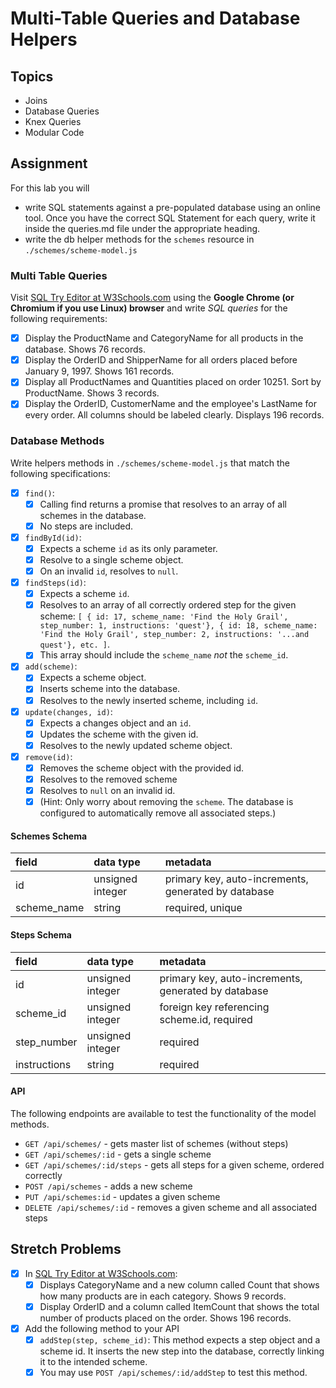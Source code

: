 # Multi-Table Queries and Database Helpers

## Topics

- Joins
- Database Queries
- Knex Queries
- Modular Code

## Assignment

For this lab you will

- write SQL statements against a pre-populated database using an online tool. Once you have the correct SQL Statement for each query, write it inside the queries.md file under the appropriate heading.
- write the db helper methods for the `schemes` resource in `./schemes/scheme-model.js`

### Multi Table Queries

Visit [SQL Try Editor at W3Schools.com](https://www.w3schools.com/Sql/tryit.asp?filename=trysql_select_top) using the **Google Chrome (or Chromium if you use Linux) browser** and write _SQL queries_ for the following requirements:

- [x] Display the ProductName and CategoryName for all products in the database. Shows 76 records.
- [x] Display the OrderID and ShipperName for all orders placed before January 9, 1997. Shows 161 records.
- [x] Display all ProductNames and Quantities placed on order 10251. Sort by ProductName. Shows 3 records.
- [x] Display the OrderID, CustomerName and the employee's LastName for every order. All columns should be labeled clearly. Displays 196 records.

### Database Methods

Write helpers methods in `./schemes/scheme-model.js` that match the following specifications:

- [x] `find()`:
  - [x] Calling find returns a promise that resolves to an array of all schemes in the database.
  - [x] No steps are included.
- [x] `findById(id)`:
  - [x] Expects a scheme `id` as its only parameter.
  - [x] Resolve to a single scheme object.
  - [x] On an invalid `id`, resolves to `null`.
- [x] `findSteps(id)`:
  -[x] Expects a scheme `id`.
  - [x] Resolves to an array of all correctly ordered step for the given scheme: `[ { id: 17, scheme_name: 'Find the Holy Grail', step_number: 1, instructions: 'quest'}, { id: 18, scheme_name: 'Find the Holy Grail', step_number: 2, instructions: '...and quest'}, etc. ]`.
  - [x] This array should include the `scheme_name` _not_ the `scheme_id`.
- [x] `add(scheme)`:
  - [x] Expects a scheme object.
  - [x] Inserts scheme into the database.
  - [x] Resolves to the newly inserted scheme, including `id`.
- [x] `update(changes, id)`:
  - [x] Expects a changes object and an `id`.
  - [x] Updates the scheme with the given id.
  - [x] Resolves to the newly updated scheme object.
- [x] `remove(id)`:
  - [x] Removes the scheme object with the provided id.
  - [x] Resolves to the removed scheme
  - [x] Resolves to `null` on an invalid id.
  - [x] (Hint: Only worry about removing the `scheme`. The database is configured to automatically remove all associated steps.)

#### Schemes Schema

| field       | data type        | metadata                                            |
| :---------- | :--------------- | :-------------------------------------------------- |
| id          | unsigned integer | primary key, auto-increments, generated by database |
| scheme_name | string           | required, unique                                    |

#### Steps Schema

| field        | data type        | metadata                                            |
| :----------- | :--------------- | :-------------------------------------------------- |
| id           | unsigned integer | primary key, auto-increments, generated by database |
| scheme_id    | unsigned integer | foreign key referencing scheme.id, required         |
| step_number  | unsigned integer | required                                            |
| instructions | string           | required                                            |

#### API

The following endpoints are available to test the functionality of the model methods.

- `GET /api/schemes/` - gets master list of schemes (without steps)
- `GET /api/schemes/:id` - gets a single scheme
- `GET /api/schemes/:id/steps` - gets all steps for a given scheme, ordered correctly
- `POST /api/schemes` - adds a new scheme
- `PUT /api/schemes:id` - updates a given scheme
- `DELETE /api/schemes/:id` - removes a given scheme and all associated steps

## Stretch Problems

- [x] In [SQL Try Editor at W3Schools.com](https://www.w3schools.com/Sql/tryit.asp?filename=trysql_select_top):
  - [x] Displays CategoryName and a new column called Count that shows how many products are in each category. Shows 9 records.
  - [x] Display OrderID and a column called ItemCount that shows the total number of products placed on the order. Shows 196 records.
- [x] Add the following method to your API
  - [x] `addStep(step, scheme_id)`: This method expects a step object and a scheme id. It inserts the new step into the database, correctly linking it to the intended scheme.
  - [x] You may use `POST /api/schemes/:id/addStep` to test this method.

